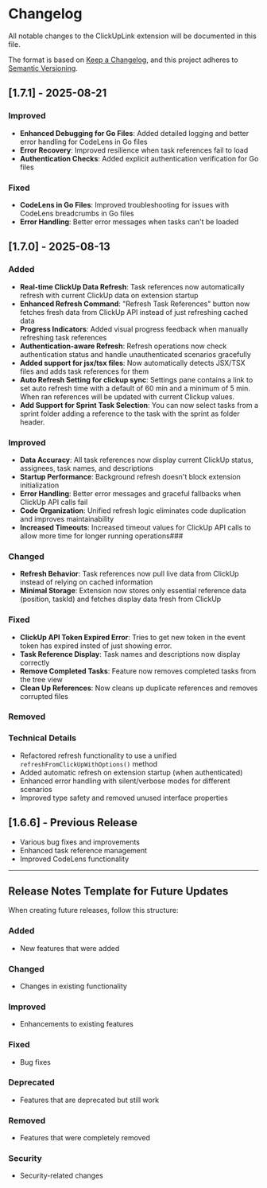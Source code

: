 # Changelog

All notable changes to the ClickUpLink extension will be documented in this file.

The format is based on [Keep a Changelog](https://keepachangelog.com/en/1.0.0/),
and this project adheres to [Semantic Versioning](https://semver.org/spec/v2.0.0.html).

## [1.7.1] - 2025-08-21

### Improved
- **Enhanced Debugging for Go Files**: Added detailed logging and better error handling for CodeLens in Go files
- **Error Recovery**: Improved resilience when task references fail to load
- **Authentication Checks**: Added explicit authentication verification for Go files

### Fixed
- **CodeLens in Go Files**: Improved troubleshooting for issues with CodeLens breadcrumbs in Go files
- **Error Handling**: Better error messages when tasks can't be loaded

## [1.7.0] - 2025-08-13

### Added
- **Real-time ClickUp Data Refresh**: Task references now automatically refresh with current ClickUp data on extension startup
- **Enhanced Refresh Command**: "Refresh Task References" button now fetches fresh data from ClickUp API instead of just refreshing cached data
- **Progress Indicators**: Added visual progress feedback when manually refreshing task references
- **Authentication-aware Refresh**: Refresh operations now check authentication status and handle unauthenticated scenarios gracefully
- **Added support for jsx/tsx files**: Now automatically detects JSX/TSX files and adds task references for them
- **Auto Refresh Setting for clickup sync**: Settings pane contains a link to set auto refresh time with a default of 60 min and a minimum of 5 min. When ran references will be updated with current Clickup values.
- **Add Support for Sprint Task Selection**: You can now select tasks from a sprint folder adding a reference to the task with the sprint as folder header.

### Improved
- **Data Accuracy**: All task references now display current ClickUp status, assignees, task names, and descriptions
- **Startup Performance**: Background refresh doesn't block extension initialization
- **Error Handling**: Better error messages and graceful fallbacks when ClickUp API calls fail
- **Code Organization**: Unified refresh logic eliminates code duplication and improves maintainability
- **Increased Timeouts**: Increased timeout values for ClickUp API calls to allow more time for longer running operations###

### Changed
- **Refresh Behavior**: Task references now pull live data from ClickUp instead of relying on cached information
- **Minimal Storage**: Extension now stores only essential reference data (position, taskId) and fetches display data fresh from ClickUp

### Fixed
- **ClickUp API Token Expired Error**: Tries to get new token in the event token has expired insted of just showing error.
- **Task Reference Display**: Task names and descriptions now display correctly
- **Remove Completed Tasks**: Feature now removes completed tasks from the tree view
- **Clean Up References**: Now cleans up duplicate references and removes corrupted files

### Removed

### Technical Details
- Refactored refresh functionality to use a unified `refreshFromClickUpWithOptions()` method
- Added automatic refresh on extension startup (when authenticated)
- Enhanced error handling with silent/verbose modes for different scenarios
- Improved type safety and removed unused interface properties

## [1.6.6] - Previous Release
- Various bug fixes and improvements
- Enhanced task reference management
- Improved CodeLens functionality

---

## Release Notes Template for Future Updates

When creating future releases, follow this structure:

### Added
- New features that were added

### Changed  
- Changes in existing functionality

### Improved
- Enhancements to existing features

### Fixed
- Bug fixes

### Deprecated
- Features that are deprecated but still work

### Removed
- Features that were completely removed

### Security
- Security-related changes
</content>
</invoke>
